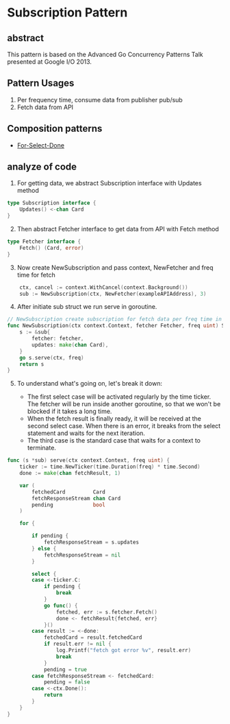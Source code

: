 # Subscription Pattern

## abstract
This pattern is based on the Advanced Go Concurrency Patterns Talk presented at Google I/O 2013.

## Pattern Usages
1. Per frequency time, consume data from publisher pub/sub
2. Fetch data from API

## Composition patterns
- [For-Select-Done](../for-select-done)

## analyze of code
1. For getting data, we abstract Subscription interface with Updates method 

```go
type Subscription interface {
	Updates() <-chan Card
}
```
2. Then abstract Fetcher interface to get data from API with Fetch method

```go
type Fetcher interface {
	Fetch() (Card, error)
}
```

3. Now create NewSubscription and pass context, NewFetcher and freq time for fetch

```go
	ctx, cancel := context.WithCancel(context.Background())
	sub := NewSubscription(ctx, NewFetcher(exampleAPIAddress), 3)
```

4. After initiate sub struct we run serve in goroutine.

```go
// NewSubscription create subscription for fetch data per freq time in second
func NewSubscription(ctx context.Context, fetcher Fetcher, freq uint) Subscription {
	s := &sub{
		fetcher: fetcher,
		updates: make(chan Card),
	}
	go s.serve(ctx, freq)
	return s
}
```
5. To understand what's going on, let's break it down:

   - The first select case will be activated regularly by the time ticker. The fetcher will be run inside another goroutine, so that we won't be blocked if it takes a long time.
   - When the fetch result is finally ready, it will be received at the second select case. When there is an error, it breaks from the select statement and waits for the next iteration.
   - The third case is the standard case that waits for a context to terminate.

```go
func (s *sub) serve(ctx context.Context, freq uint) {
	ticker := time.NewTicker(time.Duration(freq) * time.Second)
	done := make(chan fetchResult, 1)

	var (
		fetchedCard         Card
		fetchResponseStream chan Card
		pending             bool
	)

	for {

		if pending {
			fetchResponseStream = s.updates
		} else {
			fetchResponseStream = nil
		}

		select {
		case <-ticker.C:
			if pending {
				break
			}
			go func() {
				fetched, err := s.fetcher.Fetch()
				done <- fetchResult{fetched, err}
			}()
		case result := <-done:
			fetchedCard = result.fetchedCard
			if result.err != nil {
				log.Printf("fetch got error %v", result.err)
				break
			}
			pending = true
		case fetchResponseStream <- fetchedCard:
			pending = false
		case <-ctx.Done():
			return
		}
	}
}
```